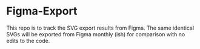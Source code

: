 # Figma-Export
This repo is to track the SVG export results from Figma. The same identical SVGs will be exported from Figma monthly (ish) for comparison with no edits to the code. 
